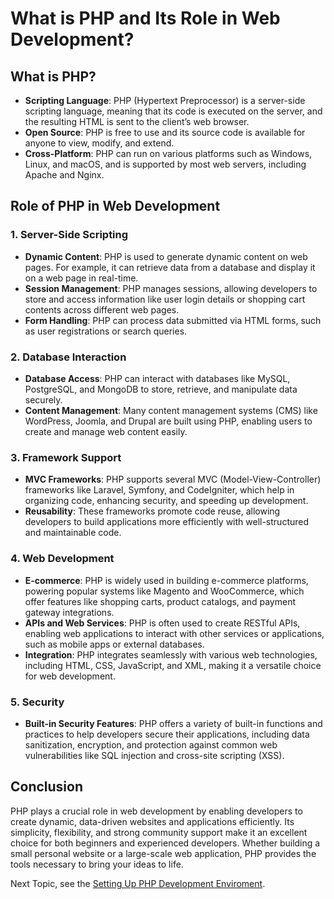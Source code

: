 # What is PHP and Its Role in Web Development?

## What is PHP?

- **Scripting Language**: PHP (Hypertext Preprocessor) is a server-side scripting language, meaning that its code is executed on the server, and the resulting HTML is sent to the client’s web browser.
- **Open Source**: PHP is free to use and its source code is available for anyone to view, modify, and extend.
- **Cross-Platform**: PHP can run on various platforms such as Windows, Linux, and macOS, and is supported by most web servers, including Apache and Nginx.

## Role of PHP in Web Development

### 1. Server-Side Scripting

- **Dynamic Content**: PHP is used to generate dynamic content on web pages. For example, it can retrieve data from a database and display it on a web page in real-time.
- **Session Management**: PHP manages sessions, allowing developers to store and access information like user login details or shopping cart contents across different web pages.
- **Form Handling**: PHP can process data submitted via HTML forms, such as user registrations or search queries.

### 2. Database Interaction

- **Database Access**: PHP can interact with databases like MySQL, PostgreSQL, and MongoDB to store, retrieve, and manipulate data securely.
- **Content Management**: Many content management systems (CMS) like WordPress, Joomla, and Drupal are built using PHP, enabling users to create and manage web content easily.

### 3. Framework Support

- **MVC Frameworks**: PHP supports several MVC (Model-View-Controller) frameworks like Laravel, Symfony, and CodeIgniter, which help in organizing code, enhancing security, and speeding up development.
- **Reusability**: These frameworks promote code reuse, allowing developers to build applications more efficiently with well-structured and maintainable code.

### 4. Web Development

- **E-commerce**: PHP is widely used in building e-commerce platforms, powering popular systems like Magento and WooCommerce, which offer features like shopping carts, product catalogs, and payment gateway integrations.
- **APIs and Web Services**: PHP is often used to create RESTful APIs, enabling web applications to interact with other services or applications, such as mobile apps or external databases.
- **Integration**: PHP integrates seamlessly with various web technologies, including HTML, CSS, JavaScript, and XML, making it a versatile choice for web development.

### 5. Security

- **Built-in Security Features**: PHP offers a variety of built-in functions and practices to help developers secure their applications, including data sanitization, encryption, and protection against common web vulnerabilities like SQL injection and cross-site scripting (XSS).

## Conclusion

PHP plays a crucial role in web development by enabling developers to create dynamic, data-driven websites and applications efficiently. Its simplicity, flexibility, and strong community support make it an excellent choice for both beginners and experienced developers. Whether building a small personal website or a large-scale web application, PHP provides the tools necessary to bring your ideas to life.



Next Topic, see the [Setting Up PHP Development Enviroment](Week1/Development-Enviroment.md).